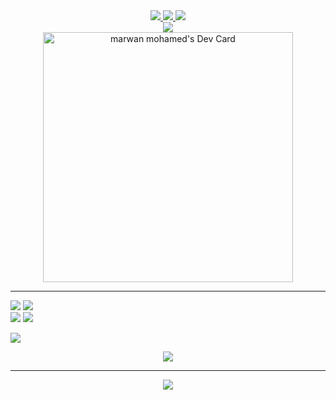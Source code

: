 <!-- start social links -->
<div align='center'>
  <a href="https://www.linkedin.com/in/marwan6569/">
     <img src="https://img.shields.io/badge/linkedin-%230077B5.svg?&style=for-the-badge&logo=linkedin&logoColor=white" />
  </a>
  <a href="https://www.facebook.com/marwanmo7amed8">
    <img src="https://img.shields.io/badge/Facebook-1877F2?style=for-the-badge&logo=facebook&logoColor=white" />
  </a>
  <a href="https://linktr.ee/marawan6569">
    <img src="https://img.shields.io/badge/linktree-39E09B?style=for-the-badge&logo=linktree&logoColor=white" />
  </a>
  <br>
  <a href="mailto:marwan.dev@outlook.com">
    <img src="https://img.shields.io/badge/Microsoft_Outlook-0078D4?style=for-the-badge&logo=microsoft-outlook&logoColor=white" />
  </a>
</div>
<!-- end social links -->

<!-- start div card -->
<div align='center'>
  <a href="https://app.daily.dev/marwan6569">
    <img src="https://api.daily.dev/devcards/c88918549e21486a976db6960bdbd8d5.png?r=y8c" width="400" alt="marwan mohamed's Dev Card"/>
  </a>
</div>
<!-- end div card Card -->


<hr>

<div>
  <img src="https://github-readme-stats.vercel.app/api?username=marawan6569"> <!-- GitHub Stats -->
  <img src="https://github-readme-streak-stats.herokuapp.com/?user=marawan6569"> <!-- ⏱ Streak Stats  -->
</div>

<div>  
  <img src="https://github-profile-summary-cards.vercel.app/api/cards/profile-details?username=marawan6569&theme=vue"> <!-- Github Profile Summary Card -->
  <img src="https://github-readme-stats.vercel.app/api/top-langs/?username=marawan6569"> <!-- Most Used Language -->
</div>

<img src="https://activity-graph.herokuapp.com/graph?username=marawan6569&theme=minimal"> <!-- 📈 Activity Graph 🔝 -->
<div  align='center'><img src="https://github-profile-trophy.vercel.app/?username=marawan6569"></div> <!--  Trophy Stats  -->


<hr>
<!-- start profile Hits Counter -->
<div align='center'>
  <a href="https://github.com/marawan6569/">
      <img src="https://hits.seeyoufarm.com/api/count/incr/badge.svg?url=https%3A%2F%2Fgithub.com%2Fmarawan65691212%2Fhit-counter"/>
  </a>
</div>
<!-- end profile Hits Counter -->

